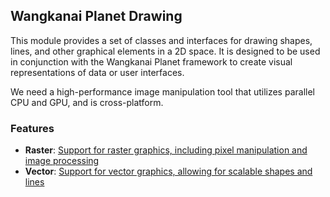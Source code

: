 ## Wangkanai Planet Drawing

This module provides a set of classes and interfaces for drawing shapes, lines, and other graphical elements in a 2D space.
It is designed to be used in conjunction with the Wangkanai Planet framework to create visual representations of data or user interfaces.

We need a high-performance image manipulation tool that utilizes parallel CPU and GPU, and is cross-platform.

### Features

- **Raster**: [Support for raster graphics, including pixel manipulation and image processing](https://github.com/wangkanai/planet/issues/49)
- **Vector**: [Support for vector graphics, allowing for scalable shapes and lines](https://github.com/wangkanai/planet/issues/51)

